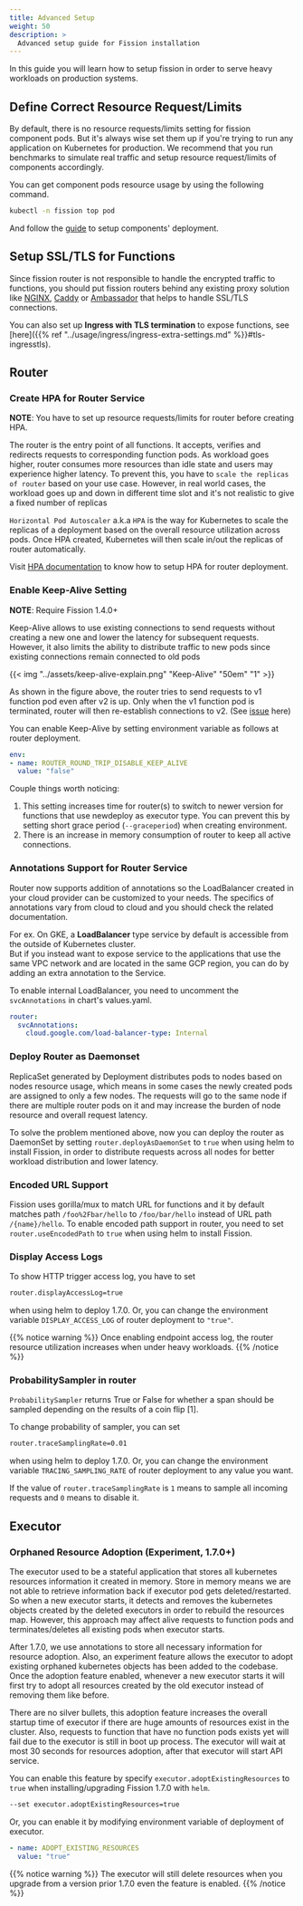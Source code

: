 ```yaml
---
title: Advanced Setup
weight: 50
description: >
  Advanced setup guide for Fission installation 
---
```


In this guide you will learn how to setup fission in order to serve heavy workloads on production systems.

## Define Correct Resource Request/Limits

By default, there is no resource requests/limits setting for fission component pods.
But it's always wise set them up if you're trying to run any application on Kubernetes for production.
We recommend that you run benchmarks to simulate real traffic and setup resource request/limits of components accordingly.

You can get component pods resource usage by using the following command.

```bash
kubectl -n fission top pod
```

And follow the [guide](https://kubernetes.io/docs/concepts/configuration/manage-compute-resources-container/) to setup components' deployment.

## Setup SSL/TLS for Functions

Since fission router is not responsible to handle the encrypted traffic to functions, you should put fission routers behind any existing proxy solution like [NGINX](https://www.nginx.com/blog/nginx-ssl/), [Caddy](https://caddyserver.com/) or [Ambassador](https://github.com/datawire/ambassador) that helps to handle SSL/TLS connections.

You can also set up **Ingress with TLS termination** to expose functions, see [here]({{% ref "../usage/ingress/ingress-extra-settings.md" %}}#tls-ingresstls).

## Router

### Create HPA for Router Service

**NOTE**: You have to set up resource requests/limits for router before creating HPA.

The router is the entry point of all functions. It accepts, verifies and redirects requests to corresponding function pods.
As workload goes higher, router consumes more resources than idle state and users may experience higher latency. 
To prevent this, you have to `scale the replicas of router` based on your use case. However, in real world cases, 
the workload goes up and down in different time slot and it's not realistic to give a fixed number of replicas

`Horizontal Pod Autoscaler` a.k.a `HPA` is the way for Kubernetes to scale the replicas of a deployment based 
on the overall resource utilization across pods. Once HPA created, Kubernetes will then scale 
in/out the replicas of router automatically.
 
Visit [HPA documentation](https://kubernetes.io/docs/tasks/run-application/horizontal-pod-autoscale-walkthrough/) 
to know how to setup HPA for router deployment.

### Enable Keep-Alive Setting

**NOTE**: Require Fission 1.4.0+

Keep-Alive allows to use existing connections to send requests without creating a new one and lower the latency for subsequent
requests. However, it also limits the ability to distribute traffic to new pods since existing connections remain connected to old pods

{{< img "../assets/keep-alive-explain.png" "Keep-Alive" "50em" "1" >}}

As shown in the figure above, the router tries to send requests to v1 function pod even after v2 is up. Only when the v1 function pod
is terminated, router will then re-establish connections to v2. (See [issue](https://github.com/fission/fission/issues/723#issuecomment-395483957) here)

You can enable Keep-Alive by setting environment variable as follows at router deployment.

```yaml
env:
- name: ROUTER_ROUND_TRIP_DISABLE_KEEP_ALIVE
  value: "false"
```

Couple things worth noticing:

1. This setting increases time for router(s) to switch to newer version for functions that use newdeploy as executor type.
You can prevent this by setting short grace period (`--graceperiod`) when creating environment.
2. There is an increase in memory consumption of router to keep all active connections.

### Annotations Support for Router Service

Router now supports addition of annotations so the LoadBalancer created in your cloud provider can be customized to your needs. 
The specifics of annotations vary from cloud to cloud and you should check the related documentation. 

For ex. On GKE, a **LoadBalancer** type service by default is accessible from the outside of Kubernetes cluster.  
But if you instead want to expose service to the applications that use the same VPC network and are located in the same GCP region,
you can do by adding an extra annotation to the Service.

To enable internal LoadBalancer, you need to uncomment the `svcAnnotations` in chart's values.yaml. 

```yaml
router:
  svcAnnotations:
    cloud.google.com/load-balancer-type: Internal
```

### Deploy Router as Daemonset

ReplicaSet generated by Deployment distributes pods to nodes based on nodes resource usage,
which means in some cases the newly created pods are assigned to only a few nodes. The requests will go to
the same node if there are multiple router pods on it and may increase the burden of node resource and overall request latency.

To solve the problem mentioned above, now you can deploy the router as DaemonSet by setting `router.deployAsDaemonSet` to `true`
when using helm to install Fission, in order to distribute requests across all nodes for better workload distribution and lower latency.

### Encoded URL Support

Fission uses gorilla/mux to match URL for functions and it by default matches path `/foo%2Fbar/hello` to `/foo/bar/hello` instead of
URL path `/{name}/hello`. To enable encoded path support in router, you need to set `router.useEncodedPath` to `true` when using helm to install Fission.

### Display Access Logs

To show HTTP trigger access log, you have to set

```sh
router.displayAccessLog=true
```

when using helm to deploy 1.7.0. Or, you can change the environment variable 
`DISPLAY_ACCESS_LOG` of router deployment to `"true"`.  

{{% notice warning %}}
Once enabling endpoint access log, the router resource 
utilization increases when under heavy workloads.
{{% /notice %}}

### ProbabilitySampler in router

`ProbabilitySampler` returns True or False for whether a span should 
be sampled depending on the results of a coin flip [1].

To change probability of sampler, you can set

```sh
router.traceSamplingRate=0.01
```

when using helm to deploy 1.7.0. Or, you can change the environment variable 
`TRACING_SAMPLING_RATE` of router deployment to any value you want.

If the value of `router.traceSamplingRate` is `1` means to sample all incoming requests and `0` means to disable it.

## Executor

### Orphaned Resource Adoption (Experiment, 1.7.0+)

The executor used to be a stateful application that stores all kubernetes resources information it created in memory.
Store in memory means we are not able to retrieve information back if executor pod gets deleted/restarted.
So when a new executor starts, it detects and removes the kubernetes objects created by the deleted executors in order to rebuild the resources map.
However, this approach may affect alive requests to function pods and terminates/deletes all existing pods when executor starts.

After 1.7.0, we use annotations to store all necessary information for resource adoption. Also,
an experiment feature allows the executor to adopt existing orphaned kubernetes objects has been added
to the codebase. Once the adoption feature enabled, whenever a new executor starts it will first try to adopt all 
resources created by the old executor instead of removing them like before.

There are no silver bullets, this adoption feature increases the overall startup time of executor if there are
huge amounts of resources exist in the cluster. Also, requests to function that have no function pods exists yet will fail 
due to the executor is still in boot up process. The executor will wait at most 30 seconds for resources adoption, 
after that executor will start API service.

You can enable this feature by specify `executor.adoptExistingResources` to `true` when installing/upgrading Fission 1.7.0 with `helm`.

```bash
--set executor.adoptExistingResources=true
```

Or, you can enable it by modifying environment variable of deployment of executor.

```yaml
- name: ADOPT_EXISTING_RESOURCES
  value: "true"
```

{{% notice warning %}}
The executor will still delete resources when you upgrade from a version prior 1.7.0 even the feature is enabled.
{{% /notice %}}
